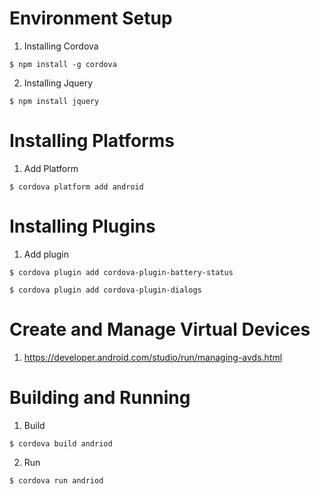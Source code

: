 # Environment Setup

1. Installing Cordova
```
$ npm install -g cordova
```
2. Installing Jquery
```
$ npm install jquery
```


# Installing Platforms
1.  Add Platform
```
$ cordova platform add android
```

# Installing Plugins
1. Add plugin

```
$ cordova plugin add cordova-plugin-battery-status
```

```
$ cordova plugin add cordova-plugin-dialogs
```

# Create and Manage Virtual Devices
1. https://developer.android.com/studio/run/managing-avds.html


# Building and Running
1. Build
```
$ cordova build andriod
```
2. Run
```
$ cordova run andriod
```
